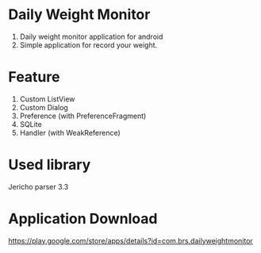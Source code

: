 # Daily Weight Monitor
1. Daily weight monitor application for android
2. Simple application for record your weight.

# Feature
1. Custom ListView
2. Custom Dialog
3. Preference (with PreferenceFragment)
4. SQLite
5. Handler (with WeakReference)

# Used library
Jericho parser 3.3

# Application Download 
https://play.google.com/store/apps/details?id=com.brs.dailyweightmonitor

